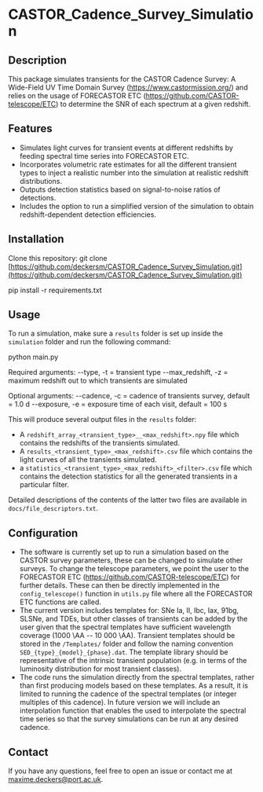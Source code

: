 # CASTOR_Cadence_Survey_Simulation

## Description
This package simulates transients for the CASTOR Cadence Survey: A Wide-Field UV Time Domain Survey (https://www.castormission.org/) and relies on the usage of FORECASTOR ETC (https://github.com/CASTOR-telescope/ETC) to determine the SNR of each spectrum at a given redshift. 



## Features
- Simulates light curves for transient events at different redshifts by feeding spectral time series into FORECASTOR ETC.
- Incorporates volumetric rate estimates for all the different transient types to inject a realistic number into the simulation at realistic redshift distributions.
- Outputs detection statistics based on signal-to-noise ratios of detections.
- Includes the option to run a simplified version of the simulation to obtain redshift-dependent detection efficiencies. 

## Installation
Clone this repository:
git clone [https://github.com/deckersm/CASTOR_Cadence_Survey_Simulation.git](https://github.com/deckersm/CASTOR_Cadence_Survey_Simulation.git)

pip install -r requirements.txt

## Usage
To run a simulation, make sure a `results` folder is set up inside the `simulation` folder and run the following command:

python main.py <arguments>

Required arguments:
--type, -t = transient type
--max_redshift, -z = maximum redshift out to which transients are simulated

Optional arguments:
--cadence, -c = cadence of transients survey, default = 1.0 d
--exposure, -e = exposure time of each visit, default = 100 s


This will produce several output files in the `results` folder:

- A `redshift_array_<transient_type>__<max_redshift>.npy` file which contains the redshifts of the transients simulated.
- A `results_<transient_type>_<max_redshift>.csv` file which contains the light curves of all the transients simulated.
- a `statistics_<transient_type>_<max_redshift>_<filter>.csv` file which contains the detection statistics for all the generated transients in a particular filter.

Detailed descriptions of the contents of the latter two files are available in `docs/file_descriptors.txt`. 


## Configuration
- The software is currently set up to run a simulation based on the CASTOR survey parameters, these can be changed to simulate other surveys. To change the telescope parameters, we point the user to the FORECASTOR ETC (https://github.com/CASTOR-telescope/ETC) for further details. These can then be directly implemented in the `config_telescope()` function in `utils.py` file where all the FORECASTOR ETC functions are called.
- The current version includes templates for: SNe Ia, II, Ibc, Iax, 91bg, SLSNe, and TDEs, but other classes of transients can be added by the user given that the spectral templates have sufficient wavelength coverage (1000 \AA -- 10 000 \AA). Transient templates should be stored in the `/Templates/` folder and follow the naming convention `SED_{type}_{model}_{phase}.dat`. The template library should be representative of the intrinsic transient population (e.g. in terms of the luminosity distribution for most transient classes). 
- The code runs the simulation directly from the spectral templates, rather than first producing models based on these templates. As a result, it is limited to running the cadence of the spectral templates (or integer multiples of this cadence). In future version we will include an interpolation function that enables the used to interpolate the spectral time series so that the survey simulations can be run at any desired cadence.
  



## Contact
If you have any questions, feel free to open an issue or contact me at [maxime.deckers@port.ac.uk](mailto:maxime.deckers@port.ac.uk).
